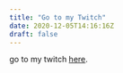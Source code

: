 ```yaml
---
title: "Go to my Twitch"
date: 2020-12-05T14:16:16Z
draft: false
---
```


go to my twitch [here](https://www.twitch.tv/thekgangforlife).
